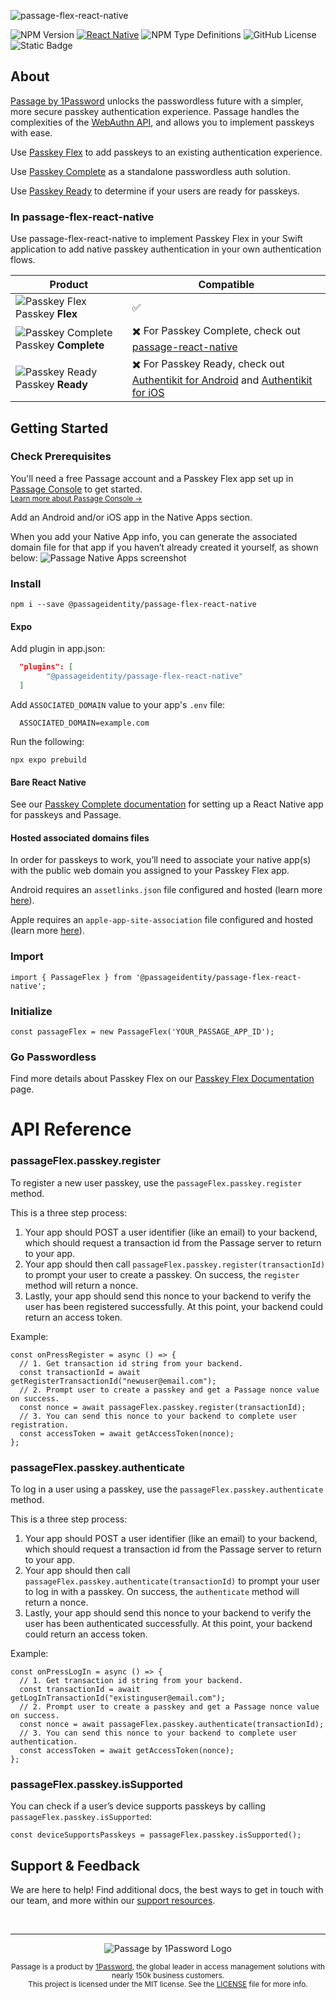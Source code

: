 ![passage-flex-react-native](https://storage.googleapis.com/passage-docs/github-md-assets/passage-flex-react-native.png)

![NPM Version](https://img.shields.io/npm/v/%40passageidentity%2Fpassage-flex-react-native?link=https%3A%2F%2Fwww.npmjs.com%2Fpackage%2F%40passageidentity%2Fpassage-flex-react-native) [![React Native](https://img.shields.io/badge/React_Native-%2320232a.svg?logo=react&logoColor=%2361DAFB)](#) ![NPM Type Definitions](https://img.shields.io/npm/types/%40passageidentity%2Fpassage-flex-react-native) ![GitHub License](https://img.shields.io/github/license/passageidentity/passage-flex-react-native)
 ![Static Badge](https://img.shields.io/badge/Built_by_1Password-grey?logo=1password)


## About

[Passage by 1Password](https://1password.com/product/passage) unlocks the passwordless future with a simpler, more secure passkey authentication experience. Passage handles the complexities of the [WebAuthn API](https://blog.1password.com/what-is-webauthn/), and allows you to implement passkeys with ease. 

Use [Passkey Flex](https://docs.passage.id/flex) to add passkeys to an existing authentication experience.

Use [Passkey Complete](https://docs.passage.id/complete) as a standalone passwordless auth solution.

Use [Passkey Ready](https://docs.passage.id/passkey-ready) to determine if your users are ready for passkeys.



### In passage-flex-react-native

Use passage-flex-react-native to implement Passkey Flex in your Swift application to add native passkey authentication in your own authentication flows.


| Product | Compatible |
| --- | --- |
| ![Passkey Flex](https://storage.googleapis.com/passage-docs/github-md-assets/passage-passkey-flex-icon.png) Passkey **Flex** | ✅
| ![Passkey Complete](https://storage.googleapis.com/passage-docs/github-md-assets/passage-passkey-complete-icon.png) Passkey **Complete** | ✖️ For Passkey Complete, check out [passage-react-native](https://github.com/passageidentity/passage-react-native)
| ![Passkey Ready](https://storage.googleapis.com/passage-docs/github-md-assets/passage-passkey-ready-icon.png) Passkey **Ready** | ✖️ For Passkey Ready, check out [Authentikit for Android](https://github.com/passageidentity/passage-android/tree/main/authentikit) and [Authentikit for iOS](https://github.com/passageidentity/passage-authentikit-ios) |

## Getting Started

### Check Prerequisites

<p>
 You'll need a free Passage account and a Passkey Flex app set up in <a href="https://console.passage.id/">Passage Console</a> to get started. <br />
 <sub><a href="https://docs.passage.id/home#passage-console">Learn more about Passage Console →</a></sub>
</p>

Add an Android and/or iOS app in the Native Apps section.

When you add your Native App info, you can generate the associated domain file for that app if you haven’t already created it yourself, as shown below:
![Passage Native Apps screenshot](https://docs.passage.id/_next/image?url=%2Fimages%2Fv1-doc-images%2Fios-download-config-file.png&w=3840&q=75)

### Install
```shell
npm i --save @passageidentity/passage-flex-react-native
```

#### Expo

Add plugin in app.json:
    
  ```json
    "plugins": [
          "@passageidentity/passage-flex-react-native"
    ]
  ```
    
Add `ASSOCIATED_DOMAIN` value to your app's `.env` file:
    
```
  ASSOCIATED_DOMAIN=example.com
```
    
Run the following:
```
npx expo prebuild
```

#### Bare React Native

See our [Passkey Complete documentation](https://docs.passage.id/complete/cross-platform-passkey-configuration/cross-platform-ios-configuration) for setting up a React Native app for passkeys and Passage.

#### Hosted associated domains files

In order for passkeys to work, you’ll need to associate your native app(s) with the public web domain you assigned to your Passkey Flex app.

Android requires an `assetlinks.json` file configured and hosted (learn more [here](https://developer.android.com/identity/sign-in/credential-manager#add-support-dal)).

Apple requires an `apple-app-site-association` file configured and hosted (learn more [here](https://developer.apple.com/documentation/Xcode/supporting-associated-domains)).


### Import
```tsx
import { PassageFlex } from '@passageidentity/passage-flex-react-native';
```

### Initialize
```tsx
const passageFlex = new PassageFlex('YOUR_PASSAGE_APP_ID');
```

### Go Passwordless

Find more details about Passkey Flex on our [Passkey Flex Documentation](https://docs.passage.id/flex) page.

# API Reference

### passageFlex.passkey.register

To register a new user passkey, use the `passageFlex.passkey.register` method.

This is a three step process:
1. Your app should POST a user identifier (like an email) to your backend, which should request a transaction id from the Passage server to return to your app.
2. Your app should then call `passageFlex.passkey.register(transactionId)` to prompt your user to create a passkey. On success, the `register` method will return a nonce.
3. Lastly, your app should send this nonce to your backend to verify the user has been registered successfully. At this point, your backend could return an access token.

Example:

```tsx
const onPressRegister = async () => {
  // 1. Get transaction id string from your backend.
  const transactionId = await getRegisterTransactionId("newuser@email.com");
  // 2. Prompt user to create a passkey and get a Passage nonce value on success.
  const nonce = await passageFlex.passkey.register(transactionId);
  // 3. You can send this nonce to your backend to complete user registration.
  const accessToken = await getAccessToken(nonce);
};
```

### passageFlex.passkey.authenticate

To log in a user using a passkey, use the `passageFlex.passkey.authenticate` method.

This is a three step process:
1. Your app should POST a user identifier (like an email) to your backend, which should request a transaction id from the Passage server to return to your app.
2. Your app should then call `passageFlex.passkey.authenticate(transactionId)` to prompt your user to log in with a passkey. On success, the `authenticate` method will return a nonce.
3. Lastly, your app should send this nonce to your backend to verify the user has been authenticated successfully. At this point, your backend could return an access token.


Example:

```tsx
const onPressLogIn = async () => {
  // 1. Get transaction id string from your backend.
  const transactionId = await getLogInTransactionId("existinguser@email.com");
  // 2. Prompt user to create a passkey and get a Passage nonce value on success.
  const nonce = await passageFlex.passkey.authenticate(transactionId);
  // 3. You can send this nonce to your backend to complete user authentication.
  const accessToken = await getAccessToken(nonce);
};
```

### passageFlex.passkey.isSupported

You can check if a user’s device supports passkeys by calling `passageFlex.passkey.isSupported`:

```tsx
const deviceSupportsPasskeys = passageFlex.passkey.isSupported();
```

## Support & Feedback

We are here to help! Find additional docs, the best ways to get in touch with our team, and more within our [support resources](https://github.com/passageidentity/.github/blob/main/SUPPORT.md). 

<br />

---

<p align="center">
    <picture>
      <source media="(prefers-color-scheme: dark)" srcset="https://storage.googleapis.com/passage-docs/github-md-assets/passage-by-1password-dark.png">
      <source media="(prefers-color-scheme: light)" srcset="https://storage.googleapis.com/passage-docs/github-md-assets/passage-by-1password-light.png">
      <img alt="Passage by 1Password Logo" src="https://storage.googleapis.com/passage-docs/github-md-assets/passage-by-1password-light.png">
    </picture>
</p>

<p align="center">
    <sub>Passage is a product by <a href="https://1password.com/product/passage">1Password</a>, the global leader in access management solutions with nearly 150k business customers.</sub><br />
    <sub>This project is licensed under the MIT license. See the <a href="LICENSE">LICENSE</a> file for more info.</sub>
</p>
